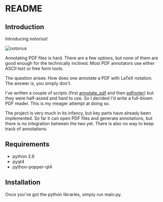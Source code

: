 README
======

Introduction
------------

Introducing notorius!

![notorius][img1]

Annotating PDF files is hard. There are a few
options, but none of them are good enough for the
technically inclined. Most PDF annotators use either
ASCII text or free form tools.

The question arises: How does one annotate a PDF
with LaTeX notation. The answer is, you simply
don't.

I've written a couple of scripts (first
[annotate_pdf](https://github.com/cako/annotate_pdf) and then
[pdfnoter](https://github.com/cako/pdfnoter)) but they were half-assed and hard
to use. So I decided I'd write a full-blown PDF reader. This is my meager
attempt at doing so.

The project is very much in its infancy, but key parts have already been
implemented. So far it can open PDF files and generate annotations, but there
is no integration between the two yet. There is also no way to keep track of
annotations.

Requirements
------------
* python 2.6
* pyqt4
* python-popper-qt4

Installation
------------
Once you've got the python libraries, simply run main.py.

[img1]: http://i.imgur.com/OSsXu.png
